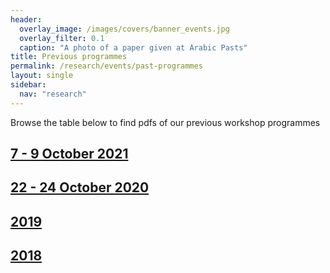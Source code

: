 ```yaml
---
header:
  overlay_image: /images/covers/banner_events.jpg
  overlay_filter: 0.1
  caption: "A photo of a paper given at Arabic Pasts"
title: Previous programmes
permalink: /research/events/past-programmes
layout: single
sidebar:
  nav: "research"
---
```


Browse the table below to find pdfs of our previous workshop programmes


## [7 - 9 October 2021](https://drive.google.com/file/d/142UhXQMnO4JoEh8EbLn0crua38IPGfN8/view) 
## [22 - 24 October 2020](http://kitab-project.org/wp-content/uploads/2020/09/Arabic-Pasts-Schedule_2020-Programme-Agenda.docx.pdf) 
## [2019]() 
## [2018]() 
